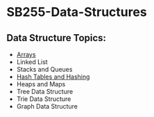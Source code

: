 # SB255-Data-Structures

<h2> Data Structure Topics:  </h2>

   * [Arrays](https://github.com/sb255/SB255-Arrays-DS)
   * Linked List
   * Stacks and Queues
   * [Hash Tables and Hashing](https://github.com/sb255/SB255-Heaps-and-Maps-DS)
   * Heaps and Maps
   * Tree Data Structure
   * Trie Data Structure
   * Graph Data Structure
